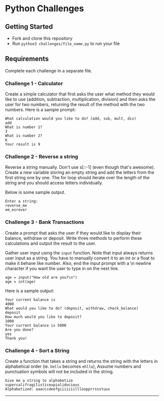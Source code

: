 # Python Challenges

## Getting Started

* Fork and clone this repository
* Run `python3 challenges/file_name.py` to run your file

## Requirements

Complete each challenge in a separate file.

### Challenge 1 - Calculator

Create a simple calculator that first asks the user what method they would like
to use (addition, subtraction, multiplication, division) and then asks the user
for two numbers, returning the result of the method with the two numbers. Here
is a sample prompt:

```
What calculation would you like to do? (add, sub, mult, div)
add
What is number 1?
3
What is number 2?
6
Your result is 9
```

### Challenge 2 - Reverse a string
Reverse a string manually. Don't use s[::-1] (even though that's awesome).
Create a new variable storing an empty string and add the letters from
the first string one by one. The for loop should iterate over the length
of the string and you should access letters individually.

Below is some sample output.

```
Enter a string:
reverse_me
em_esrever
```

### Challenge 3 - Bank Transactions
Create a prompt that asks the user if they would like to display their balance,
withdraw or deposit. Write three methods to perform these calculations and
output the result to the user.

Gather user input using the `input` function. Note that input always returns
user input as a string. You have to manually convert it to an int or a float
to make it behave like number. Also, end the input prompt with a \n newline
character if you want the user to type in on the next line.

```
age = input("How old are you?\n")
age = int(age)
```

Here is a sample output:

```
Your current balance is
4000
What would you like to do? (deposit, withdraw, check_balance)
deposit
How much would you like to deposit?
1000
Your current balance is 5000
Are you done?
yes
Thank you!
```

### Challenge 4 - Sort a String

Create a function that takes a string and returns the string with the letters in 
alphabetical order (ie. `hello` becomes `ehllo`), Assume numbers and punctuation 
symbols will not be included in the string.

```
Give me a string to alphabetize
supercalifragilisticexpialidocious
Alphabetized: aaacccdeefgiiiiiiillloopprrssstuux
```


---

